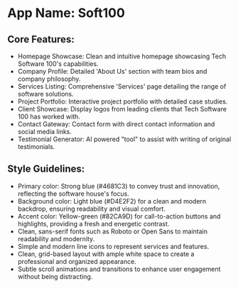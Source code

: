 # **App Name**: Soft100

## Core Features:

- Homepage Showcase: Clean and intuitive homepage showcasing Tech Software 100's capabilities.
- Company Profile: Detailed 'About Us' section with team bios and company philosophy.
- Services Listing: Comprehensive 'Services' page detailing the range of software solutions.
- Project Portfolio: Interactive project portfolio with detailed case studies.
- Client Showcase: Display logos from leading clients that Tech Software 100 has worked with.
- Contact Gateway: Contact form with direct contact information and social media links.
- Testimonial Generator: AI powered "tool" to assist with writing of original testimonials.

## Style Guidelines:

- Primary color: Strong blue (#4681C3) to convey trust and innovation, reflecting the software house's focus.
- Background color: Light blue (#D4E2F2) for a clean and modern backdrop, ensuring readability and visual comfort.
- Accent color: Yellow-green (#82CA9D) for call-to-action buttons and highlights, providing a fresh and energetic contrast.
- Clean, sans-serif fonts such as Roboto or Open Sans to maintain readability and modernity.
- Simple and modern line icons to represent services and features.
- Clean, grid-based layout with ample white space to create a professional and organized appearance.
- Subtle scroll animations and transitions to enhance user engagement without being distracting.